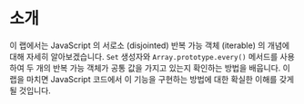 # 소개

이 랩에서는 JavaScript 의 서로소 (disjointed) 반복 가능 객체 (iterable) 의 개념에 대해 자세히 알아보겠습니다. `Set` 생성자와 `Array.prototype.every()` 메서드를 사용하여 두 개의 반복 가능 객체가 공통 값을 가지고 있는지 확인하는 방법을 배웁니다. 이 랩을 마치면 JavaScript 코드에서 이 기능을 구현하는 방법에 대한 확실한 이해를 갖게 될 것입니다.
